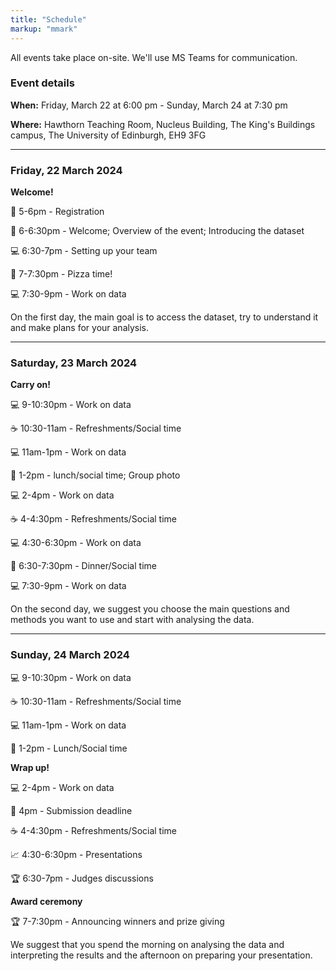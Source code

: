 ```yaml
---
title: "Schedule"
markup: "mmark"
---
```


All events take place on-site. We'll use MS Teams for communication. 

### Event details

**When:** Friday, March 22 at 6:00 pm - Sunday, March 24 at 7:30 pm

**Where:** Hawthorn Teaching Room, Nucleus Building, The King's Buildings campus, The University of Edinburgh, EH9 3FG

---

### Friday, 22 March 2024

**Welcome!**

📣 5-6pm - Registration 

📣 6-6:30pm - Welcome; Overview of the event; Introducing the dataset 

💻 6:30-7pm - Setting up your team
   
🍕 7-7:30pm - Pizza time!

💻 7:30-9pm - Work on data
   
On the first day, the main goal is to access the dataset, try to understand it and make  plans for your analysis. 

---

### Saturday, 23 March 2024

**Carry on!**

💻 9-10:30pm - Work on data
   
☕️ 10:30-11am - Refreshments/Social time 

💻 11am-1pm - Work on data
   
🍔 1-2pm - lunch/social time; Group photo 

💻 2-4pm - Work on data
   
☕️ 4-4:30pm - Refreshments/Social time 

💻 4:30-6:30pm - Work on data
   
🍔 6:30-7:30pm - Dinner/Social time

💻 7:30-9pm - Work on data

On the second day, we suggest you choose the main questions and methods you want to use and start with analysing the data. 

---

### Sunday, 24 March 2024

💻 9-10:30pm - Work on data
   
☕️ 10:30-11am - Refreshments/Social time 

💻 11am-1pm - Work on data
   
🍔 1-2pm - Lunch/Social time 

**Wrap up!**

💻 2-4pm - Work on data

🛑 4pm - Submission deadline
   
☕️ 4-4:30pm - Refreshments/Social time 

📈 4:30-6:30pm - Presentations   
   
🏆 6:30-7pm - Judges discussions

**Award ceremony**

🏆 7-7:30pm - Announcing winners and prize giving

We suggest that you spend the morning on analysing the data and interpreting the  results  and the afternoon on preparing your presentation.         

